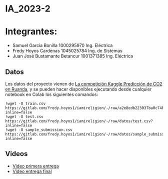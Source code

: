 # IA_2023-2

# Integrantes: 
- Samuel García Bonilla 1000295970 Ing. Eléctrica
- Fredy Hoyos Cardenas 1045025784 Ing. de Sistemas
- Juan José Bustamante Betancur 1001371385 Ing. Eléctrica


## Datos

Los datos del proyecto vienen de [La competición Kaggle Predicción de CO2 en Ruanda](https://www.kaggle.com/competitions/playground-series-s3e20), y se pueden hacer disponibles ejecutando desde cualquier notebook en Colab los siguientes comandos:

    !wget -O train.csv https://gitlab.com/fredy.hoyos1/iamireligion/-/raw/a2e8edb223037ba0c74b2aa801e6dce28218f471/train.csv?inline=false
    !wget -O test.csv https://gitlab.com/fredy.hoyos1/iamireligion/-/raw/datos/test.csv?inline=false
    !wget -O sample_submission.csv https://gitlab.com/fredy.hoyos1/iamireligion/-/raw/datos/sample_submission.csv?inline=false

## Videos

- [Video primera entrega](https://youtu.be/BQZJxuXdGqU )
- [Video entrega final](https://youtu.be/BQZJxuXdGqU )
